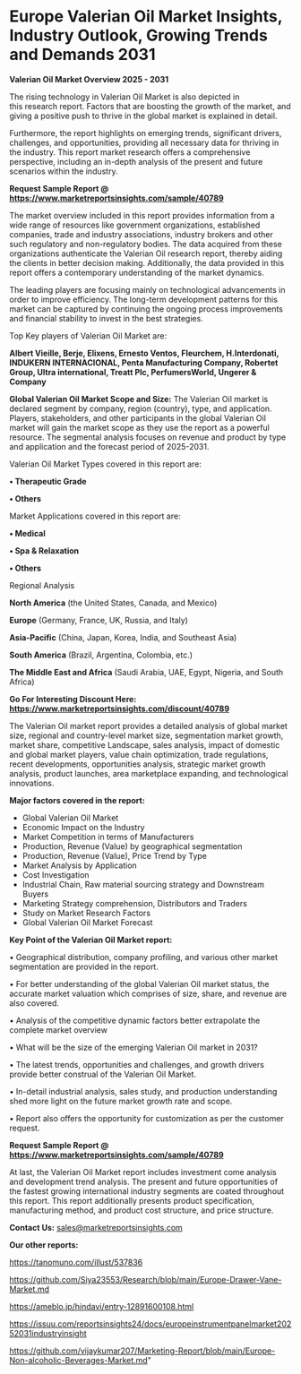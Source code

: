 # Europe Valerian Oil Market Insights, Industry Outlook, Growing Trends and Demands 2031

<Strong> Valerian Oil Market Overview 2025 - 2031</strong>

The rising technology in Valerian Oil Market is also depicted in this research report. Factors that are boosting the growth of the market, and giving a positive push to thrive in the global market is explained in detail.

Furthermore, the report highlights on emerging trends, significant drivers, challenges, and opportunities, providing all necessary data for thriving in the industry. This report market research offers a comprehensive perspective, including an in-depth analysis of the present and future scenarios within the industry.

<strong>Request Sample Report @ <a href=https://www.marketreportsinsights.com/sample/40789>https://www.marketreportsinsights.com/sample/40789</a></strong>

The market overview included in this report provides information from a wide range of resources like government organizations, established companies, trade and industry associations, industry brokers and other such regulatory and non-regulatory bodies. The data acquired from these organizations authenticate the Valerian Oil research report, thereby aiding the clients in better decision making. Additionally, the data provided in this report offers a contemporary understanding of the market dynamics.

The leading players are focusing mainly on technological advancements in order to improve efficiency. The long-term development patterns for this market can be captured by continuing the ongoing process improvements and financial stability to invest in the best strategies.

Top Key players of Valerian Oil Market are:

<strong>Albert Vieille, Berje, Elixens, Ernesto Ventos, Fleurchem, H.Interdonati, INDUKERN INTERNACIONAL, Penta Manufacturing Company, Robertet Group, Ultra international, Treatt Plc, PerfumersWorld, Ungerer & Company</strong>

<strong><b>Global Valerian Oil Market Scope and Size:</b></strong>
The Valerian Oil market is declared segment by company, region (country), type, and application. Players, stakeholders, and other participants in the global Valerian Oil market will gain the market scope as they use the report as a powerful resource. The segmental analysis focuses on revenue and product by type and application and the forecast period of 2025-2031.

Valerian Oil Market Types covered in this report are:

<strong>•  Therapeutic Grade

•  Others</strong>

Market Applications covered in this report are:

<strong>•  Medical

•  Spa & Relaxation

•  Others</strong> 

Regional Analysis

<strong>North America</strong> (the United States, Canada, and Mexico)

<strong>Europe</strong> (Germany, France, UK, Russia, and Italy)

<strong>Asia-Pacific</strong> (China, Japan, Korea, India, and Southeast Asia)

<strong>South America</strong> (Brazil, Argentina, Colombia, etc.)

<strong>The Middle East and Africa</strong> (Saudi Arabia, UAE, Egypt, Nigeria, and South Africa)

<strong>Go For Interesting Discount Here: <a href=https://www.marketreportsinsights.com/discount/40789>https://www.marketreportsinsights.com/discount/40789</a></strong>

The Valerian Oil market report provides a detailed analysis of global market size, regional and country-level market size, segmentation market growth, market share, competitive Landscape, sales analysis, impact of domestic and global market players, value chain optimization, trade regulations, recent developments, opportunities analysis, strategic market growth analysis, product launches, area marketplace expanding, and technological innovations.

<strong><b>Major factors covered in the report:</b></strong>
<ul>
  <li>Global Valerian Oil Market </li>
  <li>Economic Impact on the Industry</li>
  <li>Market Competition in terms of Manufacturers</li>
  <li>Production, Revenue (Value) by geographical segmentation</li>
  <li>Production, Revenue (Value), Price Trend by Type</li>
  <li>Market Analysis by Application</li>
  <li>Cost Investigation</li>
  <li>Industrial Chain, Raw material sourcing strategy and Downstream Buyers</li>
  <li>Marketing Strategy comprehension, Distributors and Traders</li>
  <li>Study on Market Research Factors</li>
  <li>Global Valerian Oil Market Forecast</li>
</ul>

<strong><b>Key Point of the Valerian Oil Market report:</b></strong>

• Geographical distribution, company profiling, and various other market segmentation are provided in the report.

• For better understanding of the global Valerian Oil market status, the accurate market valuation which comprises of size, share, and revenue are also covered.

• Analysis of the competitive dynamic factors better extrapolate the complete market overview

• What will be the size of the emerging Valerian Oil market in 2031?

• The latest trends, opportunities and challenges, and growth drivers provide better construal of the Valerian Oil Market.

• In-detail industrial analysis, sales study, and production understanding shed more light on the future market growth rate and scope.

• Report also offers the opportunity for customization as per the customer request.

<strong>Request Sample Report @ <a href=https://www.marketreportsinsights.com/sample/40789>https://www.marketreportsinsights.com/sample/40789</a></strong>

At last, the Valerian Oil Market report includes investment come analysis and development trend analysis. The present and future opportunities of the fastest growing international industry segments are coated throughout this report. This report additionally presents product specification, manufacturing method, and product cost structure, and price structure.

<strong>Contact Us:</strong>
sales@marketreportsinsights.com

<strong>Our other reports:</strong>

<a href=https://tanomuno.com/illust/537836>https://tanomuno.com/illust/537836</a>

<a href=https://github.com/Siya23553/Research/blob/main/Europe-Drawer-Vane-Market.md>https://github.com/Siya23553/Research/blob/main/Europe-Drawer-Vane-Market.md</a>

<a href=https://ameblo.jp/hindavi/entry-12891600108.html>https://ameblo.jp/hindavi/entry-12891600108.html</a>

<a href=https://issuu.com/reportsinsights24/docs/europeinstrumentpanelmarket20252031industryinsight>https://issuu.com/reportsinsights24/docs/europeinstrumentpanelmarket20252031industryinsight</a>

<a href=https://github.com/vijaykumar207/Marketing-Report/blob/main/Europe-Non-alcoholic-Beverages-Market.md>https://github.com/vijaykumar207/Marketing-Report/blob/main/Europe-Non-alcoholic-Beverages-Market.md</a>"
